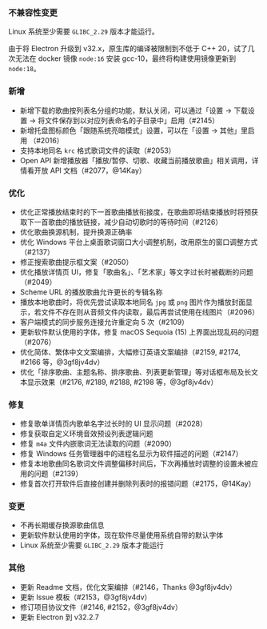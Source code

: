 ### 不兼容性变更

Linux 系统至少需要 `GLIBC_2.29` 版本才能运行。

由于将 Electron 升级到 v32.x，原生库的编译被限制到不低于 C++ 20，试了几次无法在 docker 镜像 `node:16` 安装 gcc-10，最终将构建使用镜像更新到 `node:18`。

### 新增

- 新增下载的歌曲按列表名分组的功能，默认关闭，可以通过「设置 → 下载设置 → 将文件保存到以对应列表命名的子目录中」启用（#2145）
- 新增托盘图标颜色「跟随系统亮暗模式」设置，可以在「设置 → 其他」里启用 （#2016）
- 支持本地同名 `krc` 格式歌词文件的读取（#2053）
- Open API 新增播放器「播放/暂停、切歌、收藏当前播放歌曲」相关调用，详情看开放 API 文档（#2077，@14Kay）

### 优化

- 优化正常播放结束时的下一首歌曲播放衔接度，在歌曲即将结束播放时将预获取下一首歌曲的播放链接，减少自动切歌时的等待时间（#2126）
- 优化歌曲换源机制，提升换源正确率
- 优化 Windows 平台上桌面歌词窗口大小调整机制，改用原生的窗口调整方式（#2137）
- 修正搜索歌曲提示框文案（#2050）
- 优化播放详情页 UI，修复「歌曲名」、「艺术家」等文字过长时被截断的问题（#2049）
- Scheme URL 的播放歌曲允许更长的专辑名称
- 播放本地歌曲时，将优先尝试读取本地同名 `jpg` 或 `png` 图片作为播放封面显示，若文件不存在则从音频文件内读取，最后再尝试使用在线图片（#2096）
- 客户端模式的同步服务连接允许重定向 5 次（#2109）
- 更新软件默认使用的字体，修复 macOS Sequoia (15) 上界面出现乱码的问题（#2076）
- 优化简体、繁体中文文案编排，大幅修订英语文案编排（#2159, #2174, #2166 等，@3gf8jv4dv）
- 优化「排序歌曲、主题名称、排序歌曲、列表更新管理」等对话框布局及长文本显示效果（#2176, #2189, #2188, #2198 等，@3gf8jv4dv）

### 修复

- 修复歌单详情页内歌单名字过长时的 UI 显示问题（#2028）
- 修复获取自定义环境音效预设列表逻辑问题
- 修复 `m4a` 文件内嵌歌词无法读取的问题（#2090）
- 修复 Windows 任务管理器中的进程名显示为软件描述的问题（#2147）
- 修复本地歌曲同名歌词文件调整偏移时间后，下次再播放时调整的设置未被应用的问题（#2139）
- 修复首次打开软件后直接创建并删除列表时的报错问题（#2175，@14Kay）

### 变更

- 不再长期缓存换源歌曲信息
- 更新软件默认使用的字体，现在软件尽量使用系统自带的默认字体
- Linux 系统至少需要 `GLIBC_2.29` 版本才能运行

### 其他

- 更新 Readme 文档，优化文案编排（#2146，Thanks @3gf8jv4dv）
- 更新 Issue 模板（#2153，@3gf8jv4dv）
- 修订项目协议文件（#2146, #2152，@3gf8jv4dv）
- 更新 Electron 到 v32.2.7
